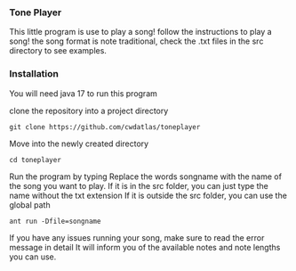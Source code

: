 ### Tone Player
This little program is use to play a song! follow the instructions to play a song! the song format
is note traditional, check the .txt files in the src directory to see examples.

### Installation
You will need java 17 to run this program

clone the repository into a project directory
```shell script
git clone https://github.com/cwdatlas/toneplayer
```

Move into the newly created directory
```shell script
cd toneplayer
```

Run the program by typing
Replace the words songname with the name of the song you want to play. 
If it is in the src folder, you can just type the name without the txt extension
If it is outside the src folder, you can use the global path
```shell script
ant run -Dfile=songname
```

If you have any issues running your song, make sure to read the error message in detail
It will inform you of the available notes and note lengths you can use.

